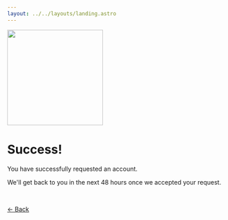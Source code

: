 ```yaml
---
layout: ../../layouts/landing.astro
---
```


<a href="/"><img src="/logo.png" height="220" class="logo"></a><br>

# Success!

You have successfully requested an account.

We'll get back to you in the next 48 hours once we accepted your request.

<br>

[&larr; Back](/start/)
